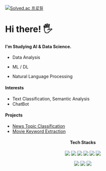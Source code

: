 
[![Solved.ac
프로필](http://mazassumnida.wtf/api/v2/generate_badge?boj=plbr)](https://solved.ac/plbr)



# Hi there! :raised_hand_with_fingers_splayed:

#### I'm Studying AI & Data Science.

- Data Analysis

- ML / DL
- Natural Language Processing

#### Interests

-  Text Classification, Semantic Analysis
-  ChatBot

#### Projects

- [News Topic Classification](https://github.com/plibi/news-topic-classification)
- [Movie Keyword Extraction](https://github.com/plibi/movie-keyword-extraction)



<h4 align="center"> Tech Stacks </h4>
<p align="center">
    <img src="https://img.shields.io/badge/Python-3776AB?style=flat&logo=python&logoColor=white">
    <img src="https://img.shields.io/badge/TensorFlow-FF6F00?style=flat&logo=Tensorflow&logoColor=white">
    <img src="https://img.shields.io/badge/Keras-D00000?style=flat&logo=Keras&logoColor=white">
    <img src="https://img.shields.io/badge/pandas-150458?style=flat&logo=pandas&logoColor=white">
    <img src="https://img.shields.io/badge/NumPy-013243?style=flat&logo=NumPy&logoColor=white">
    <img src="https://img.shields.io/badge/scikit--learn-%23F7931E.svg?style=flat&logo=scikit-learn&logoColor=white">
</p>
<p align="center">
    <img src="https://img.shields.io/badge/Git-F05032?style=flat&logo=Git&logoColor=white">
    <img src="https://img.shields.io/badge/GitHub-181717?style=flat&logo=GitHub&logoColor=white">
    <img src="https://img.shields.io/badge/Streamlit-FF4B4B?style=flat&logo=Streamlit&logoColor=white">
</p>

